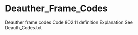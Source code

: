 # Deauther_Frame_Codes
Deauther frame codes 
Code	802.11 definition	Explanation
See Deauth_Codes.txt
